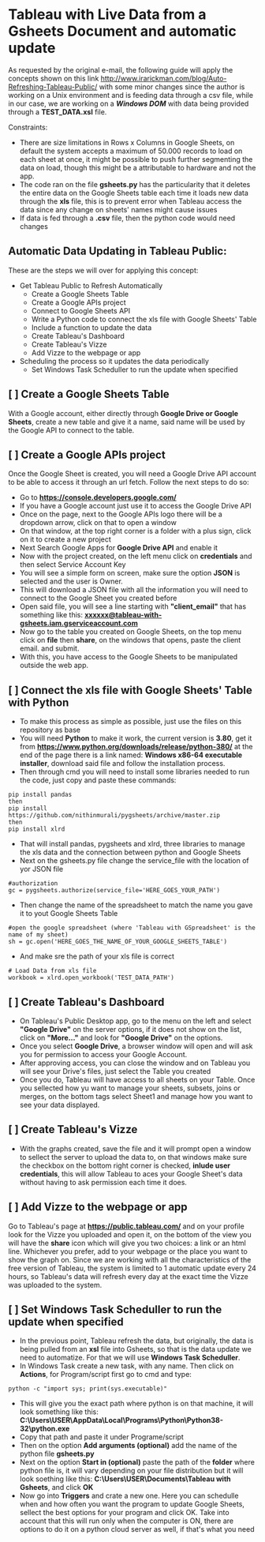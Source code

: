 # Tableau with Live Data from a Gsheets Document and automatic update
As requested by the original e-mail, the following guide will apply the concepts shown on this link http://www.irarickman.com/blog/Auto-Refreshing-Tableau-Public/ with some minor changes since the author is working on a Unix environment and is feeding data through a csv file, while in our case, we are working on a ***Windows DOM*** with data being provided through a **TEST_DATA.xsl** file.

Constraints:
* There are size limitations in Rows x Columns in Google Sheets, on default the system accepts a maximum of 50.000 records to load on each sheet at once, it might be possible to push further segmenting the data on load, though this might be a attributable to hardware and not the app.
* The code ran on the file **gsheets.py** has the particularity that it deletes the entire data on the Google Sheets table each time it loads new data through the **xls** file, this is to prevent error when Tableau access the data since any change on sheets' names might cause issues
* If data is fed through a **.csv** file, then the python code would need changes

## Automatic Data Updating in Tableau Public:

These are the steps we will over for applying this concept:
- Get Tableau Public to Refresh Automatically
  - Create a Google Sheets Table
  - Create a Google APIs project 
  - Connect to Google Sheets API
  - Write a Python code to connect the xls file with Google Sheets' Table
  - Include a function to update the data
  - Create Tableau's Dashboard
  - Create Tableau's Vizze
  - Add Vizze to the webpage or app
- Scheduling the process so it updates the data periodically
  - Set Windows Task Scheduller to run the update when specified

## [ ] Create a Google Sheets Table
With a Google account, either directly through **Google Drive or Google Sheets**, create a new table and give it a name, said name will be used by the Google API to connect to the table.
## [ ] Create a Google APIs project
Once the Google Sheet is created, you will need a Google Drive API account to be able to access it through an url fetch. Follow the next steps to do so:
- Go to **https://console.developers.google.com/**
- If you have a Google account just use it to access the Google Drive API
- Once on the page, next to the Google APIs logo there will be a dropdown arrow, click on that to open a window
- On that window, at the top right corner is a folder with a plus sign, click on it to create a new project
- Next Search Google Apps for **Google Drive API** and enable it
- Now with the project created, on the left menu click on **credentials** and then select Service Account Key
- You will see a simple form on screen, make sure the option **JSON** is selected and the user is Owner.
- This will download a JSON file with all the information you will need to connect to the Google Sheet you created before
- Open said file, you will see a line starting with **"client_email"** that has something like this: **xxxxxx@tableau-with-gsheets.iam.gserviceaccount.com**
- Now go to the table you created on Google Sheets, on the top menu click on **file** then **share**, on the windows that opens, paste the client email. and submit.
- With this, you have access to the Google Sheets to be manipulated outside the web app.
## [ ] Connect the xls file with Google Sheets' Table with Python
- To make this process as simple as possible, just use the files on this repository as base
- You will need **Python** to make it work, the current version is **3.80**, get it from **https://www.python.org/downloads/release/python-380/** at the end of the page there is a link named: **Windows x86-64 executable installer**, download said file and follow the installation process.
- Then through cmd you will need to install some libraries needed to run the code, just copy and paste these commands:
```
pip install pandas
then
pip install https://github.com/nithinmurali/pygsheets/archive/master.zip
then
pip install xlrd
```
- That will install pandas, pygsheets and xlrd, three libraries to manage the xls data and the connection between python and Google Sheets
- Next on the gsheets.py file change the service_file with the location of yor JSON file
```
#authorization
gc = pygsheets.authorize(service_file='HERE_GOES_YOUR_PATH')
```
- Then change the name of the spreadsheet to match the name you gave it to yout Google Sheets Table
```
#open the google spreadsheet (where 'Tableau with GSpreadsheet' is the name of my sheet)
sh = gc.open('HERE_GOES_THE_NAME_OF_YOUR_GOOGLE_SHEETS_TABLE')
```
- And make sre the path of your xls file is correct
```
# Load Data from xls file
workbook = xlrd.open_workbook('TEST_DATA_PATH')
```
## [ ] Create Tableau's Dashboard
- On Tableau's Public Desktop app, go to the menu on the left and select **"Google Drive"** on the server options, if it does not show on the list, click on **"More..."** and look for **"Google Drive"** on the options.
- Once you select **Google Drive**, a browser window will open and will ask you for permission to access your Google Account.
- After approving access, you can close the window and on Tableau you will see your Drive's files, just select the Table you created
- Once you do, Tableau will have access to all sheets on your Table. Once you sellected how yu want to manage your sheets, subsets, joins or merges, on the bottom tags select Sheet1 and manage how you want to see your data displayed.
## [ ] Create Tableau's Vizze
- With the graphs created, save the file and it will prompt open a window to sellect the server to upload the data to, on that windows make sure the checkbox on the bottom right corner is checked, **inlude user credentials**, this will allow Tableau to aces your Google Sheet's data without having to ask permission each time it does.
## [ ] Add Vizze to the webpage or app
Go to Tableau's page at **https://public.tableau.com/** and on your profile look for the Vizze you uploaded and open it, on the bottom of the view you will have the **share** icon which will give you two choices: a link or an html line. Whichever you prefer, add to your webpage or the place you want to show the graph on. Since we are working with all the characteristics of the free version of Tableau, the system is limited to 1 automatic update every 24 hours, so Tableau's data will refresh every day at the exact time the Vizze was uploaded to the system.
## [ ] Set Windows Task Scheduller to run the update when specified
- In the previous point, Tableau refresh the data, but originally, the data is being pulled from an **xsl** file into Gsheets, so that is the data update we need to automatize. For that we will use **Windows Task Scheduller**.
- In Windows Task create a new task, with any name. Then click on **Actions**, for Program/script first go to cmd and type: 
```
python -c "import sys; print(sys.executable)"
```
- This will give you the exact path where python is on that machine, it will look something like this: **C:\Users\USER\AppData\Local\Programs\Python\Python38-32\python.exe**
- Copy that path and paste it under Programe/script
- Then on the option **Add arguments (optional)** add the name of the python file **gsheets.py**
- Next on the option **Start in (optional)** paste the path of the **folder** where python file is, it will vary depending on your file distribution but it will look soething like this: **C:\Users\USER\Documents\Tableau with Gsheets**, and click **OK**
- Now go into **Triggers** and crate a new one. Here you can schedulle when and how often you want the program to update Google Sheets, sellect the best options for your program and click OK. Take into account that this will run only when the computer is ON, there are options to do it on a python cloud server as well, if that's what you need
